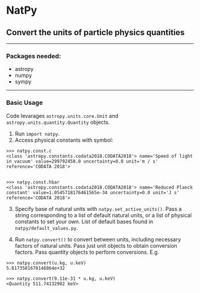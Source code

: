 # NatPy
## Convert the units of particle physics quantities
---
### Packages needed:
- astropy
- numpy
- sympy
---
### Basic Usage

Code levarages `astropy.units.core.Unit` and `astropy.units.quantity.Quantity` objects.
 
1. Run `import natpy`.
2. Access physical constants with symbol:
```
>>> natpy.const.c
<class 'astropy.constants.codata2018.CODATA2018'> name='Speed of light in vacuum' value=299792458.0 uncertainty=0.0 unit='m / s' reference='CODATA 2018'>


>>> natpy.const.hbar
<class 'astropy.constants.codata2018.CODATA2018'> name='Reduced Planck constant' value=1.0545718176461565e-34 uncertainty=0.0 unit='J s' reference='CODATA 2018'>

```

3. Specify base of natural units with `natpy.set_active_units()`. Pass a string corresponding to a list of default natural units, or a list of physical constants to set your own. List of default bases found in `natpy/default_values.py`. 

4. Run `natpy.convert()` to convert between units, including necessary factors of natural units. Pass just unit objects to obtain conversion factors. Pass quantity objects to perform conversions. E.g.
```
>>> natpy.convert(u.kg, u.keV)
5.6173581670146864e+32

>>> natpy.convert(9.11e-31 * u.kg, u.keV)
<Quantity 511.74132902 keV>
```
